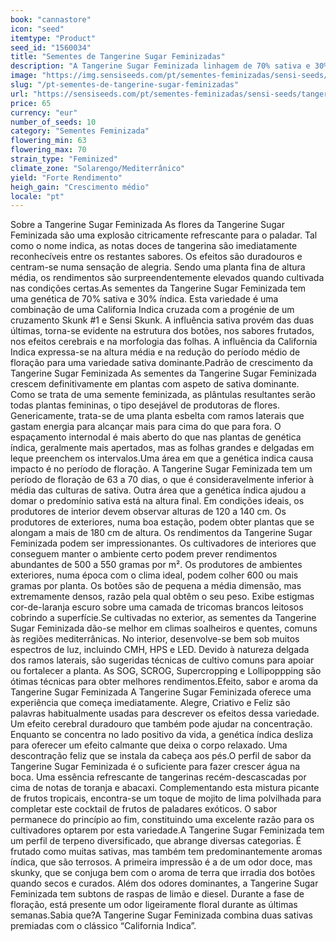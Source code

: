 ```yaml
---
book: "cannastore"
icon: "seed"
itemtype: "Product"
seed_id: "1560034"
title: "Sementes de Tangerine Sugar Feminizadas"
description: "A Tangerine Sugar Feminizada linhagem de 70% sativa e 30% índica. Efeitos duradouros e sabores refrescantes, variedade alta, esbelta e grande rendimento."
image: "https://img.sensiseeds.com/pt/sementes-feminizadas/sensi-seeds/tangerine-sugar-feminizada-image.png"
slug: "/pt-sementes-de-tangerine-sugar-feminizadas"
url: "https://sensiseeds.com/pt/sementes-feminizadas/sensi-seeds/tangerine-sugar-feminizada?a_aid=cannastore"
price: 65
currency: "eur"
number_of_seeds: 10
category: "Sementes Feminizada"
flowering_min: 63
flowering_max: 70
strain_type: "Feminized"
climate_zone: "Solarengo/Mediterrânico"
yield: "Forte Rendimento"
heigh_gain: "Crescimento médio"
locale: "pt"
---
```

Sobre a Tangerine Sugar Feminizada As flores da Tangerine Sugar Feminizada são uma explosão citricamente refrescante para o paladar. Tal como o nome indica, as notas doces de tangerina são imediatamente reconhecíveis entre os restantes sabores. Os efeitos são duradouros e centram-se numa sensação de alegria. Sendo uma planta fina de altura média, os rendimentos são surpreendentemente elevados quando cultivada nas condições certas.As sementes da Tangerine Sugar Feminizada tem uma genética de 70% sativa e 30% índica. Esta variedade é uma combinação de uma California Indica cruzada com a progénie de um cruzamento Skunk #1 e Sensi Skunk. A influência sativa provém das duas últimas, torna-se evidente na estrutura dos botões, nos sabores frutados, nos efeitos cerebrais e na morfologia das folhas. A influência da California Indica expressa-se na altura média e na redução do período médio de floração para uma variedade sativa dominante.Padrão de crescimento da Tangerine Sugar Feminizada As sementes da Tangerine Sugar Feminizada crescem definitivamente em plantas com aspeto de sativa dominante. Como se trata de uma semente feminizada, as plântulas resultantes serão todas plantas femininas, o tipo desejável de produtoras de flores. Genericamente, trata-se de uma planta esbelta com ramos laterais que gastam energia para alcançar mais para cima do que para fora. O espaçamento internodal é mais aberto do que nas plantas de genética índica, geralmente mais apertados, mas as folhas grandes e delgadas em leque preenchem os intervalos.Uma área em que a genética indica causa impacto é no período de floração. A Tangerine Sugar Feminizada tem um período de floração de 63 a 70 dias, o que é consideravelmente inferior à média das culturas de sativa. Outra área que a genética índica ajudou a domar o predomínio sativa está na altura final. Em condições ideais, os produtores de interior devem observar alturas de 120 a 140 cm. Os produtores de exteriores, numa boa estação, podem obter plantas que se alongam a mais de 180 cm de altura. Os rendimentos da Tangerine Sugar Feminizada podem ser impressionantes. Os cultivadores de interiores que conseguem manter o ambiente certo podem prever rendimentos abundantes de 500 a 550 gramas por m². Os produtores de ambientes exteriores, numa época com o clima ideal, podem colher 600 ou mais gramas por planta. Os botões são de pequena a média dimensão, mas extremamente densos, razão pela qual obtêm o seu peso. Exibe estigmas cor-de-laranja escuro sobre uma camada de tricomas brancos leitosos cobrindo a superfície.Se cultivadas no exterior, as sementes da Tangerine Sugar Feminizada dão-se melhor em climas soalheiros e quentes, comuns às regiões mediterrânicas. No interior, desenvolve-se bem sob muitos espectros de luz, incluindo CMH, HPS e LED. Devido à natureza delgada dos ramos laterais, são sugeridas técnicas de cultivo comuns para apoiar ou fortalecer a planta. As SOG, SCROG, Supercropping e Lollipoppping são ótimas técnicas para obter melhores rendimentos.Efeito, sabor e aroma da Tangerine Sugar Feminizada A Tangerine Sugar Feminizada oferece uma experiência que começa imediatamente. Alegre, Criativo e Feliz são palavras habitualmente usadas para descrever os efeitos dessa variedade. Um efeito cerebral duradouro que também pode ajudar na concentração. Enquanto se concentra no lado positivo da vida, a genética índica desliza para oferecer um efeito calmante que deixa o corpo relaxado. Uma descontração feliz que se instala da cabeça aos pés.O perfil de sabor da Tangerine Sugar Feminizada é o suficiente para fazer crescer água na boca. Uma essência refrescante de tangerinas recém-descascadas por cima de notas de toranja e abacaxi. Complementando esta mistura picante de frutos tropicais, encontra-se um toque de mojito de lima polvilhada para completar este cocktail de frutos de paladares exóticos. O sabor permanece do princípio ao fim, constituindo uma excelente razão para os cultivadores optarem por esta variedade.A Tangerine Sugar Feminizada tem um perfil de terpeno diversificado, que abrange diversas categorias. É frutado como muitas sativas, mas também tem predominantemente aromas índica, que são terrosos. A primeira impressão é a de um odor doce, mas skunky, que se conjuga bem com o aroma de terra que irradia dos botões quando secos e curados. Além dos odores dominantes, a Tangerine Sugar Feminizada tem subtons de raspas de limão e diesel. Durante a fase de floração, está presente um odor ligeiramente floral durante as últimas semanas.Sabia que?A Tangerine Sugar Feminizada combina duas sativas premiadas com o clássico “California Indica”.
